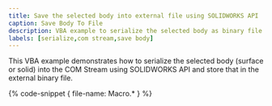 ```yaml
---
title: Save the selected body into external file using SOLIDWORKS API
caption: Save Body To File
description: VBA example to serialize the selected body as binary file using SOLIDWORKS API
labels: [serialize,com stream,save body]
---
```

This VBA example demonstrates how to serialize the selected body (surface or solid) into the COM Stream using SOLIDWORKS API and store that in the external binary file.

{% code-snippet { file-name: Macro.* } %}